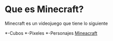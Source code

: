 # Que es Minecraft?
Minecraft es un videojuego que tiene lo siguiente

*-Cubos
*-Pixeles
*-Personajes
[Mineacraft](https://www.google.com/url?sa=i&url=https%3A%2F%2Fwww.xbox.com%2Fes-ES%2Fgames%2Fminecraft&psig=AOvVaw2e3vBupXDr6D5d6wD1RNYh&ust=1758109802411000&source=images&cd=vfe&opi=89978449&ved=0CBUQjRxqFwoTCNDgwcab3Y8DFQAAAAAdAAAAABAE)
